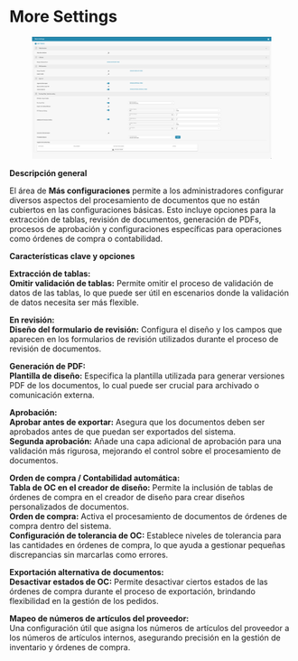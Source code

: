 # More Settings

<figure><img src="../../../../../.gitbook/assets/image (3) (1).png" alt=""><figcaption></figcaption></figure>

**Descripción general**

El área de **Más configuraciones** permite a los administradores configurar diversos aspectos del procesamiento de documentos que no están cubiertos en las configuraciones básicas. Esto incluye opciones para la extracción de tablas, revisión de documentos, generación de PDFs, procesos de aprobación y configuraciones específicas para operaciones como órdenes de compra o contabilidad.

**Características clave y opciones**

**Extracción de tablas:**\
**Omitir validación de tablas:** Permite omitir el proceso de validación de datos de las tablas, lo que puede ser útil en escenarios donde la validación de datos necesita ser más flexible.

**En revisión:**\
**Diseño del formulario de revisión:** Configura el diseño y los campos que aparecen en los formularios de revisión utilizados durante el proceso de revisión de documentos.

**Generación de PDF:**\
**Plantilla de diseño:** Especifica la plantilla utilizada para generar versiones PDF de los documentos, lo cual puede ser crucial para archivado o comunicación externa.

**Aprobación:**\
**Aprobar antes de exportar:** Asegura que los documentos deben ser aprobados antes de que puedan ser exportados del sistema.\
**Segunda aprobación:** Añade una capa adicional de aprobación para una validación más rigurosa, mejorando el control sobre el procesamiento de documentos.

**Orden de compra / Contabilidad automática:**\
**Tabla de OC en el creador de diseño:** Permite la inclusión de tablas de órdenes de compra en el creador de diseño para crear diseños personalizados de documentos.\
**Orden de compra:** Activa el procesamiento de documentos de órdenes de compra dentro del sistema.\
**Configuración de tolerancia de OC:** Establece niveles de tolerancia para las cantidades en órdenes de compra, lo que ayuda a gestionar pequeñas discrepancias sin marcarlas como errores.

**Exportación alternativa de documentos:**\
**Desactivar estados de OC:** Permite desactivar ciertos estados de las órdenes de compra durante el proceso de exportación, brindando flexibilidad en la gestión de los pedidos.

**Mapeo de números de artículos del proveedor:**\
Una configuración útil que asigna los números de artículos del proveedor a los números de artículos internos, asegurando precisión en la gestión de inventario y órdenes de compra.
